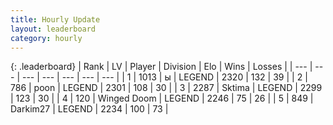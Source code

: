 ```yaml
---
title: Hourly Update
layout: leaderboard
category: hourly
---
```


{: .leaderboard}
| Rank | LV | Player | Division | Elo | Wins | Losses |
| --- | --- | --- | --- | --- | --- | --- |
| <span data-change="0">1</span> | 1013 | <span title="ID: 402846">ы</span> | LEGEND | <span data-change="0">2320</span> | <span data-change="0">132</span> | <span data-change="0">39</span> |
| <span data-change="1">2</span> | 786 | <span title="ID: 540690">poon</span> | LEGEND | <span data-change="16">2301</span> | <span data-change="3">108</span> | <span data-change="0">30</span> |
| <span data-change="-1">3</span> | 2287 | <span title="ID: 353063">Sktima</span> | LEGEND | <span data-change="-10">2299</span> | <span data-change="1">123</span> | <span data-change="1">30</span> |
| <span data-change="0">4</span> | 120 | <span title="ID: 744396">Winged Doom</span> | LEGEND | <span data-change="0">2246</span> | <span data-change="0">75</span> | <span data-change="0">26</span> |
| <span data-change="0">5</span> | 849 | <span title="ID: 694036">Darkim27</span> | LEGEND | <span data-change="0">2234</span> | <span data-change="0">100</span> | <span data-change="0">73</span> |